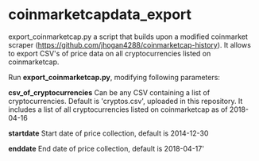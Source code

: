 # coinmarketcapdata_export

export_coinmarketcap.py a script that builds upon a modified coinmarket scraper (https://github.com/jhogan4288/coinmarketcap-history). It allows to export CSV's of price data on all cryptocurrencies listed on coinmarketcap.

Run **export_coinmarketcap.py**, modifying following parameters:

**csv_of_cryptocurrencies**
Can be any CSV containing a list of cryptocurrencies. Default is 'cryptos.csv', uploaded in this repository. It includes a list of all cryptocurrencies listed on coinmarketcap as of 2018-04-16

**startdate**
Start date of price collection, default is 2014-12-30

**enddate**
End date of price collection, default is 2018-04-17'


